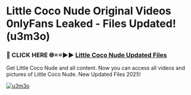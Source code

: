 # Little Coco Nude Original Videos 0nlyFans Leaked - Files Updated! (u3m3o)

<h3>🔴 CLICK HERE 🌐==►► <a href="https://tinyurl.com/52m3yx9h" rel="nofollow">Little Coco Nude Updated Files</a></h3>

Get Little Coco Nude and all content. Now you can access all videos and pictures of Little Coco Nude. New Updated Files 2025!

[![u3m3o](https://i.imgur.com/TnHtlc8.gif)](https://tinyurl.com/52m3yx9h)
